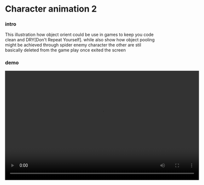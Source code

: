 # Character animation 2

### intro

This illustration how object orient could be use in games to keep you code clean and DRY[Don't Repeat Yourself]. while also show how object pooling might be achieved through spider enemy character the other are stil basically deleted from the game play once exited the screen

### demo

<div>
<!-- images go here -->
<video
 src="./illustration.mp4" 
 alt="illustration video"
  controls ="true"
    webkit-playsinline="true"
    playsinline="true"
    style="background-color: rgb(0, 0, 0); position: absolute; width: 640px; height: 360px;"
    autoplay="true"
>
</video>
</div>

### What it covers

- basic js css and html
- classes in Javascript
- sprite animation
- extend, child and parent classes
- game techqunies in character animation
- object pooling character movements

### conclusion

Inconclusion, follow coding stand such as SOLID and DRY can help keep your code clean and readable while your codebase continues to grow and become complex in game learning game technques can help improve your game performance immensely.
